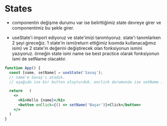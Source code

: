 # States

- componentin değişme durumu var ise belirttiğimiz state devreye girer ve componentimiz bu şekle girer.

- useState'i import ediyoruz ve state'imizi tanımlıyoruz. state'i tanımlarken 2 şeyi gireceğiz. 1 state'in ismi(return ettiğimiz kısımda kullanacağımız isim) ve  2 state'in değerini değiştirecek olan fonksiyonun ismini yazıyoruz. örneğin state ismi name ise best practice olarak fonksiyonun ismi de setName olacaktır.

```jsx
function App() {
  const [name, setName] = useState('Savaş');
  // name'e Savaş'ı atadık.
  // aşağıda ise bir button oluşturduk. onclick durumunda ise setName ile değişeceği değeri belirttik.

  return   (
    <>
      <h1>Hello {name}</h1>
      <button onClick={() => setName('Başar')}>Click</button>
    </>
  )
}
```



















